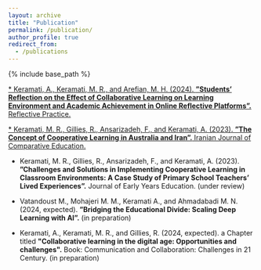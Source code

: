 ```yaml
---
layout: archive
title: "Publication"
permalink: /publication/
author_profile: true
redirect_from:
  - /publications
---
```


{% include base_path %}

[* Keramati, A., Keramati, M. R., and Arefian, M. H. (2024). **”Students’ Reflection on the Effect of Collaborative Learning on Learning Environment and Academic Achievement in Online Reflective Platforms”.** Reflective Practice.](https://www.tandfonline.com/doi/abs/10.1080/14623943.2024.2305868)

[* Keramati, M. R., Gillies, R., Ansarizadeh, F., and Keramati, A. (2023). **”The Concept of Cooperative Learning in Australia and Iran”.** Iranian Journal of Comparative Education.](https://journal.cesir.ir/article_183132.html)

* Keramati, M. R., Gillies, R., Ansarizadeh, F., and Keramati, A. (2023). **”Challenges and Solutions in Implementing Cooperative Learning in Classroom Environments: A Case Study of Primary School Teachers’ Lived Experiences”.** Journal of Early Years Education. (under review)

* Vatandoust M., Mohajeri M. M., Keramati A., and Ahmadabadi M. N. (2024, expected). **”Bridging the Educational Divide: Scaling Deep Learning with AI”.** (in preparation)

* Keramati, A., Keramati, M. R., and Gillies, R. (2024, expected). a Chapter titled **"Collaborative learning in the digital age: Opportunities and challenges".**  Book: Communication and Collaboration: Challenges in 21 Century. (in preparation)

<!-- * Keramati A., Fallah A., and Taghiyareh F. (2023). **”Enhanced Iranian Integrated Healthcare System Through Root Cause Analysis”.** Iranian Conference on Advances in Enterprise Architecture. Affiliated with IEEE Xplore. (under review) -->